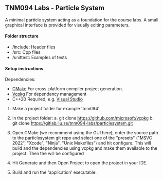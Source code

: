 ## TNM094 Labs - Particle System

A minimal particle system acting as a foundation for the course labs.
A small graphical interface is provided for visually editing parameters.

#### Folder structure

- /include: Header files
- /src: Cpp files
- /unittest: Examples of tests

#### Setup instructions
Dependencies:
 - [CMake](https://cmake.org/download/) For cross-platform compiler project generation.
 - [Vcpkg](https://github.com/microsoft/vcpkg) For dependency management
 - C++20 Required, e.g. [Visual Studio](https://visualstudio.microsoft.com/downloads/)


1.  Make a project folder for example 'tnm094'

2.  In the project folder:
    a. git clone https://github.com/microsoft/vcpkg 
    b. git clone https://gitlab.liu.se/tnm094-labs/particlesystem.git

2.  Open CMake (we recommend using the GUI here), enter the source path to the particlesystem git repo
    and select one of the "presets" ("MSVC 2022", "Xcode", "Ninja", "Unix Makefiles")
    and hit configure. This will build and the dependencies using vcpkg and make them available to 
    the project. Then the will be configured 

3.  Hit Generate and then Open Project to open the project in your IDE.

4.  Build and run the 'application' executable.
